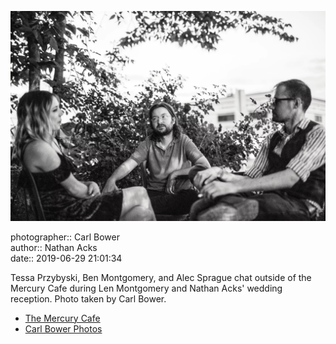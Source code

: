 ![Tessa Przybyski, Ben Montgomery, and Alec Sprague chat outside of the Mercury Cafe](assets/2019-06-29-set-4-the-dance-18.webp)

photographer:: Carl Bower  
author:: Nathan Acks  
date:: 2019-06-29 21:01:34

Tessa Przybyski, Ben Montgomery, and Alec Sprague chat outside of the Mercury Cafe during Len Montgomery and Nathan Acks' wedding reception. Photo taken by Carl Bower.

* [The Mercury Cafe](http://mercurycafe.com)
* [Carl Bower Photos](https://carlbowerphotos.com)
